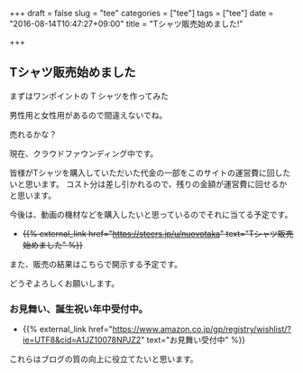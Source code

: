 +++
draft = false
slug = "tee"
categories = ["tee"]
tags = ["tee"]
date = "2016-08-14T10:47:27+09:00"
title = "Tシャツ販売始めました!"

+++

## Tシャツ販売始めました
まずはワンポイントの T シャツを作ってみた

男性用と女性用があるので間違えないでね。

売れるかな？

現在、クラウドファウンディング中です。

皆様がTシャツを購入していただいた代金の一部をこのサイトの運営費に回したいと思います。
コスト分は差し引かれるので、残りの金額が運営費に回せるかと思います。

今後は、動画の機材などを購入したいと思っているのでそれに当てる予定です。

+ ~~{{% external_link href="https://steers.jp/u/nuovotaka" text="Tシャツ販売始めました" %}}~~

また、販売の結果はこちらで開示する予定です。

どうぞよろしくお願いします。

### お見舞い、誕生祝い年中受付中。

+ {{% external_link href="https://www.amazon.co.jp/gp/registry/wishlist/?ie=UTF8&cid=A1JZ10078NPJZ2" text="お見舞い受付中" %}}

これらはブログの質の向上に役立てたいと思います。
